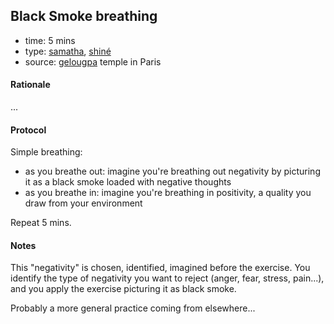 ## Black Smoke breathing

- time: 5 mins
- type: [samatha](../../docs/vocabulary.md#samatha), [shiné](../../docs/vocabulary.md#shiné)
- source: [gelougpa](../../docs/vocabulary.md#gelougpa) temple in Paris

#### Rationale

...

#### Protocol

Simple breathing:
- as you breathe out: imagine you're breathing out negativity by picturing it as a black smoke loaded with negative thoughts
- as you breathe in: imagine you're breathing in positivity, a quality you draw from your environment

Repeat 5 mins.

#### Notes

This "negativity" is chosen, identified, imagined before the exercise. You identify the type of negativity you want to reject (anger, fear, stress, pain...), and you apply the exercise picturing it as black smoke.

Probably a more general practice coming from elsewhere...
